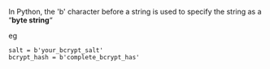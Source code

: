 

In Python, the 'b' character before a string is used to specify the string as a “**byte string**“

eg 


```
salt = b'your_bcrypt_salt'
bcrypt_hash = b'complete_bcrypt_has'
```

